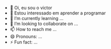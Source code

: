 - 👋 Oi, eu sou o victor 
- 👀 Estou interessado em aprender a programar
- 🌱 I’m currently learning ...
- 💞️ I’m looking to collaborate on ...
- 📫 How to reach me ...
- 😄 Pronouns: ...
- ⚡ Fun fact: ...

<!---
zkillder/zkillder is a ✨ special ✨ repository because its `README.md` (this file) appears on your GitHub profile.
You can click the Preview link to take a look at your changes.
--->
